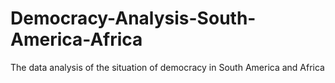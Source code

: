 # Democracy-Analysis-South-America-Africa
The data analysis of the situation of democracy in South America and Africa
